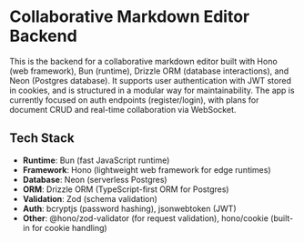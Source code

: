 # Collaborative Markdown Editor Backend

This is the backend for a collaborative markdown editor built with Hono (web framework), Bun (runtime), Drizzle ORM (database interactions), and Neon (Postgres database). It supports user authentication with JWT stored in cookies, and is structured in a modular way for maintainability. The app is currently focused on auth endpoints (register/login), with plans for document CRUD and real-time collaboration via WebSocket.

## Tech Stack
- **Runtime**: Bun (fast JavaScript runtime)
- **Framework**: Hono (lightweight web framework for edge runtimes)
- **Database**: Neon (serverless Postgres)
- **ORM**: Drizzle ORM (TypeScript-first ORM for Postgres)
- **Validation**: Zod (schema validation)
- **Auth**: bcryptjs (password hashing), jsonwebtoken (JWT)
- **Other**: @hono/zod-validator (for request validation), hono/cookie (built-in for cookie handling)


